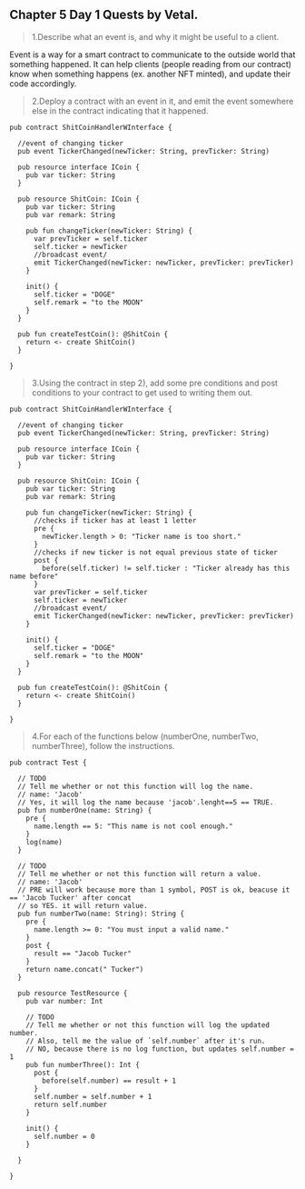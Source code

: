 ## Chapter 5 Day 1 Quests by Vetal.

>1.Describe what an event is, and why it might be useful to a client.

Event is a way for a smart contract to communicate to the outside world that something happened. It can help clients (people reading from our contract)  know when something happens (ex. another NFT minted), and update their code accordingly. 

>2.Deploy a contract with an event in it, and emit the event somewhere else in the contract indicating that it happened.

```cadence
pub contract ShitCoinHandlerWInterface {

  //event of changing ticker
  pub event TickerChanged(newTicker: String, prevTicker: String)

  pub resource interface ICoin {
    pub var ticker: String
  }

  pub resource ShitCoin: ICoin {
    pub var ticker: String
    pub var remark: String

    pub fun changeTicker(newTicker: String) {
      var prevTicker = self.ticker
      self.ticker = newTicker
      //broadcast event/
      emit TickerChanged(newTicker: newTicker, prevTicker: prevTicker)
    }

    init() {
      self.ticker = "DOGE"
      self.remark = "to the MOON"
    }
  }

  pub fun createTestCoin(): @ShitCoin {
    return <- create ShitCoin()
  }

}
```

>3.Using the contract in step 2), add some pre conditions and post conditions to your contract to get used to writing them out.

```cadence
pub contract ShitCoinHandlerWInterface {

  //event of changing ticker
  pub event TickerChanged(newTicker: String, prevTicker: String)

  pub resource interface ICoin {
    pub var ticker: String
  }

  pub resource ShitCoin: ICoin {
    pub var ticker: String
    pub var remark: String

    pub fun changeTicker(newTicker: String) {
      //checks if ticker has at least 1 letter
      pre {
        newTicker.length > 0: "Ticker name is too short."
      }
      //checks if new ticker is not equal previous state of ticker
      post {
        before(self.ticker) != self.ticker : "Ticker already has this name before"
      }    
      var prevTicker = self.ticker
      self.ticker = newTicker
      //broadcast event/
      emit TickerChanged(newTicker: newTicker, prevTicker: prevTicker)
    }

    init() {
      self.ticker = "DOGE"
      self.remark = "to the MOON"
    }
  }

  pub fun createTestCoin(): @ShitCoin {
    return <- create ShitCoin()
  }

}
```

>4.For each of the functions below (numberOne, numberTwo, numberThree), follow the instructions.

```cadence
pub contract Test {

  // TODO
  // Tell me whether or not this function will log the name.
  // name: 'Jacob'
  // Yes, it will log the name because 'jacob'.lenght==5 == TRUE.
  pub fun numberOne(name: String) {
    pre {
      name.length == 5: "This name is not cool enough."
    }
    log(name)
  }

  // TODO
  // Tell me whether or not this function will return a value.
  // name: 'Jacob'
  // PRE will work because more than 1 symbol, POST is ok, beacuse it == 'Jacob Tucker' after concat
  // so YES. it will return value.
  pub fun numberTwo(name: String): String {
    pre {
      name.length >= 0: "You must input a valid name."
    }
    post {
      result == "Jacob Tucker"
    }
    return name.concat(" Tucker")
  }

  pub resource TestResource {
    pub var number: Int

    // TODO
    // Tell me whether or not this function will log the updated number.
    // Also, tell me the value of `self.number` after it's run.
    // NO, because there is no log function, but updates self.number = 1
    pub fun numberThree(): Int {
      post {
        before(self.number) == result + 1
      }
      self.number = self.number + 1
      return self.number
    }

    init() {
      self.number = 0
    }

  }

}
```
